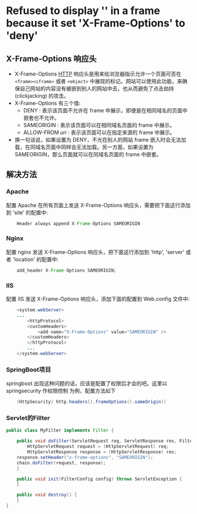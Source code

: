# Refused to display '' in a frame because it set 'X-Frame-Options' to 'deny'

## X-Frame-Options 响应头

* X-Frame-Options [HTTP](https://developer.mozilla.org/en/HTTP) 响应头是用来给浏览器指示允许一个页面可否在 ``` <frame><iframe> ``` 或者 ``` <object> ``` 中展现的标记。网站可以使用此功能，来确保自己网站的内容没有被嵌到别人的网站中去，也从而避免了点击劫持 (clickjacking) 的攻击。
* X-Frame-Options 有三个值:
  * DENY : 表示该页面不允许在 frame 中展示，即便是在相同域名的页面中嵌套也不允许。
  * SAMEORIGIN : 表示该页面可以在相同域名页面的 frame 中展示。
  * ALLOW-FROM *uri* : 表示该页面可以在指定来源的 frame 中展示。
* 换一句话说，如果设置为 DENY，不光在别人的网站 frame 嵌入时会无法加载，在同域名页面中同样会无法加载。另一方面，如果设置为 SAMEORIGIN，那么页面就可以在同域名页面的 frame 中嵌套。

## 解决方法

### Apache

配置 Apache 在所有页面上发送 X-Frame-Options 响应头，需要把下面这行添加到 'site' 的配置中:
``` java
    Header always append X-Frame-Options SAMEORIGIN
```

### Nginx

配置 nginx 发送 X-Frame-Options 响应头，把下面这行添加到 'http', 'server' 或者 'location' 的配置中:
``` java
    add_header X-Frame-Options SAMEORIGIN;
```

### IIS

配置 IIS 发送 X-Frame-Options 响应头，添加下面的配置到 Web.config 文件中:
``` java 
    <system.webServer>
    ...
        <httpProtocol>
        <customHeaders>
            <add name="X-Frame-Options" value="SAMEORIGIN" />
        </customHeaders>
        </httpProtocol>
        ...
    </system.webServer>
```
### SpringBoot项目

springboot 出现这种问题的话，应该是配置了权限后才会的吧。这里以springsecurity 作权限控制 为例，配置方法如下 
``` java
    (HttpSecurity) http.headers().frameOptions().sameOrigin()
```

### Servlet的Fillter
  ``` java
  public class MyFilter implements Filter { 

      public void doFilter(ServletRequest req, ServletResponse res, FilterChain chain) throws IOException, ServletException {  
          HttpServletRequest request = (HttpServletRequest) req;    
          HttpServletResponse response = (HttpServletResponse) res;    
      response.setHeader("x-frame-options", "SAMEORIGIN");    
      chain.doFilter(request, response);  
      }    

      public void init(FilterConfig config) throws ServletException {  
      }  

      public void destroy() {  
      }  
  }  
  ```
